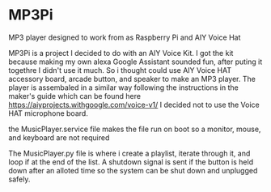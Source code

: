 # MP3Pi
MP3 player designed to work from as Raspberry Pi and AIY Voice Hat

MP3Pi is a project I decided to do with an AIY Voice Kit. 
I got the kit because making my own alexa Google Assistant sounded fun, after puting it togethre
I didn't use it much. So i thought could use AIY Voice HAT accessory board, arcade button, and speaker to make an MP3 player.
The player is assembaled in a similar way following the instructions in the maker's guide
which can be found here https://aiyprojects.withgoogle.com/voice-v1/ I decided not to use the Voice HAT microphone board.

the MusicPlayer.service file makes the file run on boot so a monitor, mouse, and keyboard are not required

The MusicPlayer.py file is where i create a playlist,  iterate through it, and loop if at the end of the list.
A shutdown signal is sent if the button is held down after an alloted time so the system can be shut down
and unplugged safely.
